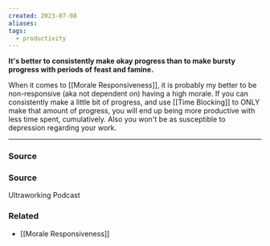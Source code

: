 ```yaml
---
created: 2023-07-08
aliases: 
tags:
  - productivity
---
```

**It's better to consistently make okay progress than to make bursty progress with periods of feast and famine.**

When it comes to [[Morale Responsiveness]], it is probably my better to be non-responsive (aka not dependent on) having a high morale. If you can consistently make a little bit of progress, and use [[Time Blocking]] to ONLY make that amount of progress, you will end up being more productive with less time spent, cumulatively. Also you won't be as susceptible to depression regarding your work. 

****
### Source

### Source

Ultraworking Podcast

### Related
- [[Morale Responsiveness]]